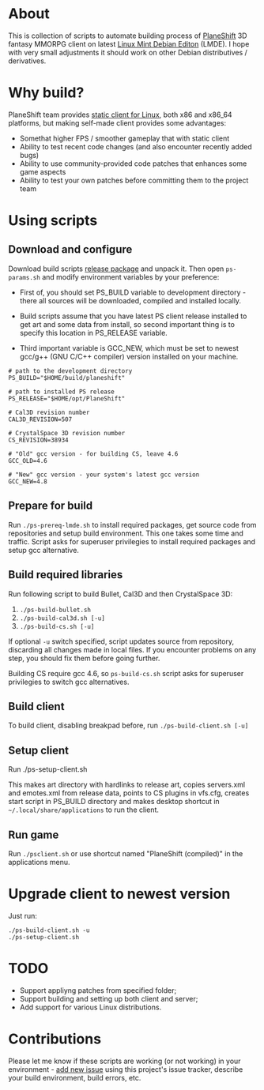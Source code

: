 # About

This is collection of scripts to automate building process of [PlaneShift](http://www.planeshift.it) 3D fantasy MMORPG client
on latest [Linux Mint Debian Editon](http://www.linuxmint.com/download_lmde.php) (LMDE). I hope with very small adjustments it should work on other Debian distributives / derivatives.

# Why build?

PlaneShift team provides [static client for Linux](http://www.planeshift.it/Download), both x86 and x86_64 platforms, but making self-made client provides some advantages:

* Somethat higher FPS / smoother gameplay that with static client
* Ability to test recent code changes (and also encounter recently added bugs)
* Ability to use community-provided code patches that enhances some game aspects
* Ability to test your own patches before committing them to the project team

# Using scripts

## Download and configure

Download build scripts [release package](https://github.com/roman-yagodin/PlaneShift.BuildScripts/releases) and unpack it. Then open `ps-params.sh` and modify environment variables by your preference:

* First of, you should set PS_BUILD variable to development directory - there all sources will be downloaded, 
compiled and installed locally. 

* Build scripts assume that you have latest PS client release installed to get art and some data from install,
so second important thing is to specify this location in PS_RELEASE variable. 

* Third important variable is GCC_NEW, which must be set to newest gcc/g++ (GNU C/C++ compiler) version installed on your machine.

```Shell
# path to the development directory
PS_BUILD="$HOME/build/planeshift"

# path to installed PS release
PS_RELEASE="$HOME/opt/PlaneShift"

# Cal3D revision number
CAL3D_REVISION=507

# CrystalSpace 3D revision number
CS_REVISION=38934

# "Old" gcc version - for building CS, leave 4.6
GCC_OLD=4.6

# "New" gcc version - your system's latest gcc version 
GCC_NEW=4.8
```

## Prepare for build

Run `./ps-prereq-lmde.sh` to install required packages, get source code from repositories and setup build environment.
This one takes some time and traffic. Script asks for superuser privilegies to install required packages and setup gcc alternative.

## Build required libraries

Run following script to build Bullet, Cal3D and then CrystalSpace 3D:

1. `./ps-build-bullet.sh`
2. `./ps-build-cal3d.sh [-u]`
3. `./ps-build-cs.sh [-u]`

If optional `-u` switch specified, script updates source from repository, discarding all changes made in local files. 
If you encounter problems on any step, you should fix them before going further. 

Building CS require gcc 4.6, so `ps-build-cs.sh` script asks for superuser privilegies to switch gcc alternatives.

## Build client

To build client, disabling breakpad before, run `./ps-build-client.sh [-u]`

## Setup client

Run ./ps-setup-client.sh

This makes art directory with hardlinks to release art, copies servers.xml and emotes.xml from release data, 
points to CS plugins in vfs.cfg, creates start script in PS_BUILD directory 
and makes desktop shortcut in `~/.local/share/applications` to run the client.

## Run game

Run `./psclient.sh` or use shortcut named "PlaneShift (compiled)" in the applications menu.

# Upgrade client to newest version

Just run: 

```Shell
./ps-build-client.sh -u 
./ps-setup-client.sh
```

# TODO

* Support appliyng patches from specified folder;
* Support building and setting up both client and server;
* Add support for various Linux distributions.

# Contributions

Please let me know if these scripts are working (or not working) in your environment - 
[add new issue](https://github.com/roman-yagodin/PlaneShift.BuildScripts/issues) using this project's issue tracker, describe your build environment, build errors, etc.
